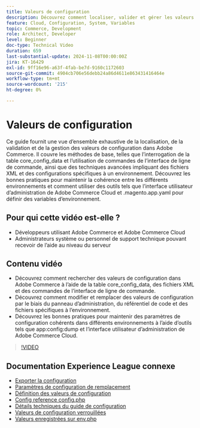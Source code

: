 ```yaml
---
title: Valeurs de configuration
description: Découvrez comment localiser, valider et gérer les valeurs de configuration dans Adobe Commerce à l’aide de core_config_data, de fichiers XML et des paramètres d’administration.
feature: Cloud, Configuration, System, Variables
topic: Commerce, Development
role: Architect, Developer
level: Beginner
doc-type: Technical Video
duration: 659
last-substantial-update: 2024-11-08T00:00:00Z
jira: KT-16429
exl-id: 9ff16e96-a63f-4fab-be7d-9160c1172603
source-git-commit: 4904cb706e56debb24a86d4611e863431416464e
workflow-type: tm+mt
source-wordcount: '215'
ht-degree: 0%

---
```


# Valeurs de configuration

Ce guide fournit une vue d’ensemble exhaustive de la localisation, de la validation et de la gestion des valeurs de configuration dans Adobe Commerce. Il couvre les méthodes de base, telles que l’interrogation de la table core_config_data et l’utilisation de commandes de l’interface de ligne de commande, ainsi que des techniques avancées impliquant des fichiers XML et des configurations spécifiques à un environnement. Découvrez les bonnes pratiques pour maintenir la cohérence entre les différents environnements et comment utiliser des outils tels que l’interface utilisateur d’administration de Adobe Commerce Cloud et .magento.app.yaml pour définir des variables d’environnement.

## Pour qui cette vidéo est-elle ?

- Développeurs utilisant Adobe Commerce et Adobe Commerce Cloud
- Administrateurs système ou personnel de support technique pouvant recevoir de l’aide au niveau du serveur

## Contenu vidéo

- Découvrez comment rechercher des valeurs de configuration dans Adobe Commerce à l’aide de la table core_config_data, des fichiers XML et des commandes de l’interface de ligne de commande.
- Découvrez comment modifier et remplacer des valeurs de configuration par le biais du panneau d’administration, du référentiel de code et des fichiers spécifiques à l’environnement.
- Découvrez les bonnes pratiques pour maintenir des paramètres de configuration cohérents dans différents environnements à l’aide d’outils tels que app:config:dump et l’interface utilisateur d’administration de Adobe Commerce Cloud.

>[!VIDEO](https://video.tv.adobe.com/v/3436458/?learn=on)

## Documentation Experience League connexe

- [Exporter la configuration](https://experienceleague.adobe.com/fr/docs/commerce-operations/configuration-guide/cli/configuration-management/export-configuration)
- [Paramètres de configuration de remplacement](https://experienceleague.adobe.com/fr/docs/commerce-operations/configuration-guide/paths/override-config-settings)
- [ Définition des valeurs de configuration ](https://experienceleague.adobe.com/fr/docs/commerce-operations/configuration-guide/cli/configuration-management/set-configuration-values)
- [Config reference config.php](https://experienceleague.adobe.com/fr/docs/commerce-operations/configuration-guide/files/config-reference-configphp)
- [Détails techniques du guide de configuration](https://experienceleague.adobe.com/fr/docs/commerce-operations/configuration-guide/deployment/technical-details)
- [Valeurs de configuration verrouillées](https://experienceleague.adobe.com/fr/docs/commerce-operations/configuration-guide/deployment/technical-details#:~:text=Configuration%20settings%20locked%20in%20the,php%20files)
- [Valeurs enregistrées sur env.php](https://experienceleague.adobe.com/fr/docs/commerce-knowledge-base/kb/troubleshooting/miscellaneous/locked-fields-in-magento-admin#:~:text=Cause,php%20)
